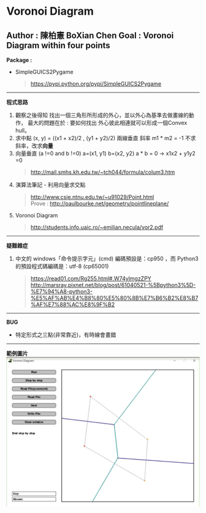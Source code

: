 # **Voronoi Diagram**
**Author : 陳柏憲 BoXian Chen**
**Goal : Voronoi Diagram within four points**
---
**Package :**

* SimpleGUICS2Pygame
    >https://pypi.python.org/pypi/SimpleGUICS2Pygame

---
**程式思路**
1. 觀察之後得知 找出一個三角形所形成的外心，並以外心為基準去做畫線的動作， 最大的問題在於 : 要如何找出 外心彼此相連就可以形成一個Convex hull。
2. 求中點 (x, y) = ((x1 + x2)/2 , (y1 + y2)/2) 兩線垂直 斜率 m1 * m2 = -1 不求斜率，改求**向量**
3. 向量垂直 (a !=0 and b !=0) a=(x1, y1) b=(x2, y2) a * b = 0 -> x1x2 + y1y2 =0
    >http://mail.smhs.kh.edu.tw/~tch044/formula/colum3.htm
4. 演算法筆記 - 利用向量求交點
    >http://www.csie.ntnu.edu.tw/~u91029/Point.html<br>
    >Prove : http://paulbourke.net/geometry/pointlineplane/
7. Voronoi Diagram
    >http://students.info.uaic.ro/~emilian.necula/vor2.pdf

---
**疑難雜症**
1. 中文的 windows「命令提示字元」(cmd) 編碼預設是：cp950 ，而 Python3 的預設程式碼編碼是：utf-8 (cp65001)
    >https://read01.com/Rg255.html#.W74ylmgzZPY<br>
    >http://marsray.pixnet.net/blog/post/61040521-%5Bpython3%5D-%E7%94%A8-python3-%E5%AF%AB%E4%B8%80%E5%80%8B%E7%B6%B2%E8%B7%AF%E7%88%AC%E8%9F%B2

---
**BUG**
* 特定形式之三點(非常靠近)，有時線會畫錯

---
**範例圖片**
![image](https://github.com/abc234466/Voronoi-Diagram/blob/master/voronoi%20diagram.gif)
